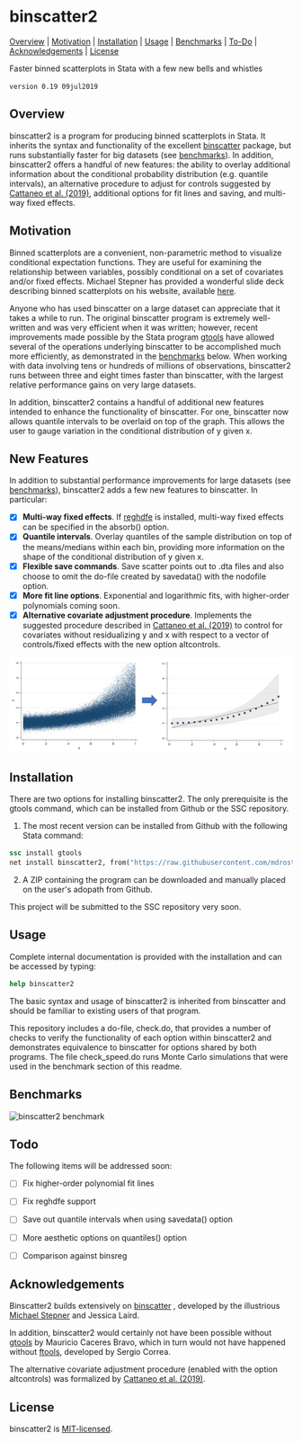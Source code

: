 
binscatter2
=================================

[Overview](#overview)
| [Motivation](#motivation)
| [Installation](#installation)
| [Usage](#usage)
| [Benchmarks](#benchmarks)
| [To-Do](#todo)
| [Acknowledgements](#acknowledgements)
| [License](#license)

Faster binned scatterplots in Stata with a few new bells and whistles

`version 0.19 09jul2019`


Overview
---------------------------------

binscatter2 is a program for producing binned scatterplots in Stata. It inherits the syntax and functionality of the excellent [binscatter](https://github.com/michaelstepner/binscatter) package, but runs substantially faster for big datasets (see [benchmarks](#benchmarks)). In addition, binscatter2 offers a handful of new features: the ability to overlay additional information about the conditional probability distribution (e.g. quantile intervals), an alternative procedure to adjust for controls suggested by [Cattaneo et al. (2019)](https://sites.google.com/site/nppackages/binsreg/Cattaneo-Crump-Farrell-Feng_2019_Binscatter.pdf), additional options for fit lines and saving, and multi-way fixed effects.

Motivation
---------------------------------

Binned scatterplots are a convenient, non-parametric method to visualize conditional expectation functions. They are useful for examining the relationship between variables, possibly conditional on a set of covariates and/or fixed effects. Michael Stepner has provided a wonderful slide deck describing binned scatterplots on his website, available [here](https://michaelstepner.com/binscatter/binscatter-StataConference2014.pdf). 

Anyone who has used binscatter on a large dataset can appreciate that it takes a while to run. The original binscatter program is extremely well-written and was very efficient when it was written; however, recent improvements made possible by the Stata program [gtools](https://github.com/mcaceresb/stata-gtools) have allowed several of the operations underlying binscatter to be accomplished much more efficiently, as demonstrated in the [benchmarks](#benchmarks) below. When working with data involving tens or hundreds of millions of observations, binscatter2 runs between three and eight times faster than binscatter, with the largest relative performance gains on very large datasets.

In addition, binscatter2 contains a handful of additional new features intended to enhance the functionality of binscatter. For one, binscatter now allows quantile intervals to be overlaid on top of the graph. This allows the user to gauge variation in the conditional distribution of y given x.



New Features
---------------------------------

In addition to substantial performance improvements for large datasets (see [benchmarks](#benchmarks)), binscatter2 adds a few new features to binscatter. In particular:

- [x] **Multi-way fixed effects**. If [reghdfe](https://github.com/sergiocorreia/reghdfe) is installed, multi-way fixed effects can be specified in the absorb() option.
- [x] **Quantile intervals**. Overlay quantiles of the sample distribution on top of the means/medians within each bin, providing more information on the shape of the conditional distribution of y given x.
- [x] **Flexible save commands**. Save scatter points out to .dta files and also choose to omit the do-file created by savedata() with the nodofile option.
- [x] **More fit line options**. Exponential and logarithmic fits, with higher-order polynomials coming soon.
- [x] **Alternative covariate adjustment procedure**. Implements the suggested procedure described in [Cattaneo et al. (2019)](https://sites.google.com/site/nppackages/binsreg/Cattaneo-Crump-Farrell-Feng_2019_Binscatter.pdf) to control for covariates without residualizing y and x with respect to a vector of controls/fixed effects with the new option altcontrols. 

![binscatter2 demo](benchmarks/ex.png "binscatter2 demo")


Installation
---------------------------------

There are two options for installing binscatter2. The only prerequisite is the gtools command, which can be installed from Github or the SSC repository.


1. The most recent version can be installed from Github with the following Stata command:

```stata
ssc install gtools
net install binscatter2, from("https://raw.githubusercontent.com/mdroste/stata-binscatter2/master/")
```

2. A ZIP containing the program can be downloaded and manually placed on the user's adopath from Github.

This project will be submitted to the SSC repository very soon.


Usage
---------------------------------

Complete internal documentation is provided with the installation and can be accessed by typing:
```stata
help binscatter2
````

The basic syntax and usage of binscatter2 is inherited from binscatter and should be familiar to existing users of that program.

This repository includes a do-file, check.do, that provides a number of checks to verify the functionality of each option within binscatter2 and demonstrates equivalence to binscatter for options shared by both programs. The file check_speed.do runs Monte Carlo simulations that were used in the benchmark section of this readme.



Benchmarks
---------------------------------

![binscatter2 benchmark](benchmarks/benchmarks.png "binscatter2 benchmark")


  
Todo
---------------------------------

The following items will be addressed soon:

- [ ] Fix higher-order polynomial fit lines
- [ ] Fix reghdfe support
- [ ] Save out quantile intervals when using savedata() option
- [ ] More aesthetic options on quantiles() option
- [ ] Comparison against binsreg


Acknowledgements
---------------------------------

Binscatter2 builds extensively on [binscatter](https://github.com/michaelstepner/binscatter) , developed by the illustrious [Michael Stepner](https://github.com/michaelstepner) and Jessica Laird. 

In addition, binscatter2 would certainly not have been possible without [gtools](https://github.com/mcaceresb/stata-gtools) by Mauricio Caceres Bravo, which in turn would not have happened without [ftools](https://github.com/sergiocorreia/ftools), developed by Sergio Correa.

The alternative covariate adjustment procedure (enabled with the option altcontrols) was formalized by [Cattaneo et al. (2019)](https://sites.google.com/site/nppackages/binsreg/Cattaneo-Crump-Farrell-Feng_2019_Binscatter.pdf).


License
---------------------------------

binscatter2 is [MIT-licensed](https://github.com/mdroste/stata-binscatter2/blob/master/LICENSE).
